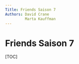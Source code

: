 ```yaml
---
Title: Friends Saison 7
Authors: David Crane
         Marta Kauffman
---
```


# Friends Saison 7

[TOC]

